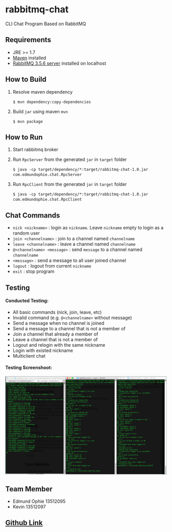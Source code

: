 # rabbitmq-chat
CLI Chat Program Based on RabbitMQ

## Requirements
 - JRE >= 1.7
 - [Maven](https://maven.apache.org/download.cgi) installed
 - [RabbitMQ 3.5.6 server](http://www.rabbitmq.com/download.html) installed on localhost


## How to Build
1. Resolve maven dependency  

	 ```
	 $ mvn dependency:copy-dependencies
	 ```
2. Build `jar` using maven `mvn`  

	 ```
	 $ mvn package
	 ```

## How to Run	 
1. Start rabbitmq broker
2. Run `RpcServer` from the generated `jar` in `target` folder  

	 ```
	 $ java -cp target/dependency/*:target/rabbitmq-chat-1.0.jar com.edmundophie.chat.RpcServer
	 ```
3. Run `RpcClient` from the generated `jar` in `target` folder  

	 ```
	 $ java -cp target/dependency/*:target/rabbitmq-chat-1.0.jar com.edmundophie.chat.RpcClient
	 ```

## Chat Commands
- `nick <nickname>` : login as `nickname`. Leave `nickname` empty to login as a random user
- `join <channelname>` : join to a channel named `channelname`
- `leave <channelname>` : leave a channel named `channelname`
- `@<channelname> <message>` :  send `message` to a channel named `channelname`
- `<message>` : send a message to all user joined channel
- `logout` : logout from current `nickname`
- `exit` : stop program

## Testing
#### Conducted Testing:
* All basic commands (nick, join, leave, etc)
* Invalid command (e.g. `@<channelname>` without message)
* Send a message when no channel is joined
* Send a message to a channel that is not a member of
* Join a channel that already a member of
* Leave a channel that is not a member of
* Logout and relogin with the same nickname
* Login with existed nickname
* Multiclient chat

#### Testing Screenshoot:
![alt text](https://github.com/edmundophie/rabbitmq-chat/blob/master/testing-screenshot/testing1.png "Testin Screenshot 1")

## Team Member
- Edmund Ophie 13512095
- Kevin 13512097

## [Github Link](https://github.com/edmundophie/rabbitmq-chat.git) 
